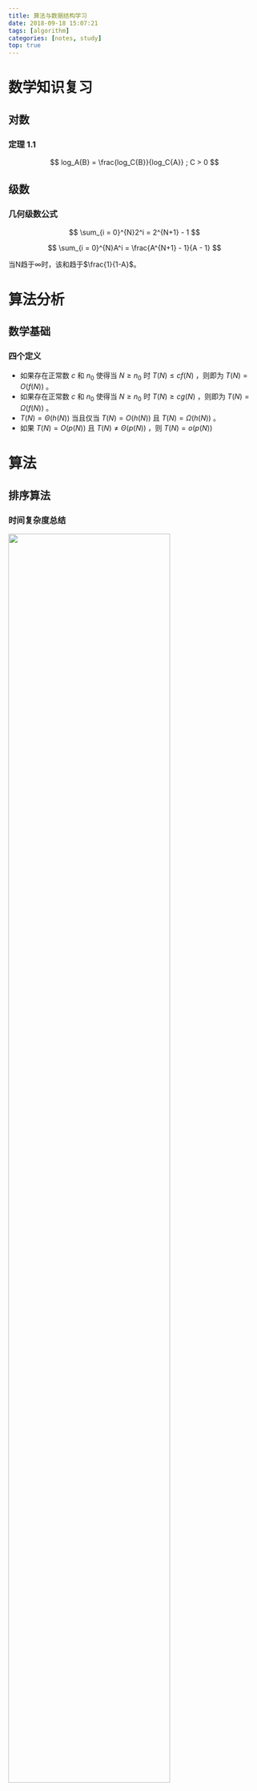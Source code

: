 ```yaml
---
title: 算法与数据结构学习
date: 2018-09-18 15:07:21
tags: [algorithm]
categories: [notes, study]
top: true
---
```


# 数学知识复习

## 对数

### 定理 1.1
$$ log_A{B} = \frac{log_C{B}}{log_C{A}} ; C > 0 $$

## 级数

### 几何级数公式

$$ \sum_{i = 0}^{N}2^i = 2^{N+1} - 1 $$

$$ \sum_{i = 0}^{N}A^i = \frac{A^{N+1} - 1}{A - 1} $$

当N趋于$\infty$时，该和趋于$\frac{1}{1-A}$。

# 算法分析

## 数学基础

### 四个定义

- 如果存在正常数 $c$ 和 $n_0$ 使得当 $N \geq n_0$ 时 $T(N) \leq cf(N)$ ，则即为 $T(N) = O(f(N))$ 。
- 如果存在正常数 $c$ 和 $n_0$ 使得当 $N \geq n_0$ 时 $T(N) \geq cg(N)$ ，则即为 $T(N) = \Omega(f(N))$ 。
- $T(N) = \Theta (h(N))$ 当且仅当 $T(N) = O(h(N))$ 且 $T(N) = \Omega(h(N))$ 。
- 如果 $T(N) = O(p(N))$ 且 $T(N) \neq \Theta(p(N))$ ，则 $T(N) = o(p(N))$

# 算法

## 排序算法

### 时间复杂度总结

<img src = "2018_09_26_01.jpg" width = "80%" />

### 插入排序

#### 原理

- 自我理解像扑克牌起牌一样，一张一张插入到已有的序列中

<img src = "2018_09_26_02.gif" width = "80%" />

```C++
    /*
     * @function 用插入排序数组
     * @param data 数组首地址
     * @param length 数组长度
     * @param order 排列顺序：顺序，true；倒序，false
     */
    template<typename T>
    void insertionSort(T *data, int length, bool order = true) {
        T tmp = 0;
        for (int i = 1; i < length; ++i) {
            tmp = data[i];
            int j = 0;
            for (j = i; j > 0 && ((data[j - 1] > tmp) ^ !order); --j) {
                data[j] = data[j - 1];
            }
            data[j] = tmp;
        }
    }
```

#### 定理

- $N$个互异数的数组的平均逆序数是$N(N-1)/4$。
- 通过交换相邻元素进行排序的任何算法平均需要$\Omega(N^2)$时间。

### 希尔排序

- 带间隔的插入排序

<img src = "2018_09_26_03.gif" width = "80%" />

```C++
    /*
     * @function 用希尔增量的希尔排序数组
     * @param data 数组首地址
     * @param length 数组长度
     * @param order 排列顺序：顺序，true；倒序，false
     */
    template<typename T>
    void shellSort(T *data, int length, bool order = true) {
        T tmp = 0;
        for (int increment = length / 2; increment > 0; increment /= 2) {
            for (int i = increment; i < length; ++i) {
                tmp = data[i];
                int j = 0;
                for (j = i; j >= increment && ((data[j - increment] > tmp) ^ !order); j -= increment) {
                    data[j] = data[j - increment];
                }
                data[j] = tmp;
            }
        }
    }
```

#### 定理

- 使用希尔增量时希尔排序的最坏情形的运行时间为$\Theta(N^2)$。
- 使用Hibbard增量的希尔排序的最坏情形运行时间为$\Theta(N^{\frac{3}{2}})$

### 堆排序

-

<img src = "2018_09_26_04.gif" width = "80%" />

## 最短路径算法

### Dijkstra(迪杰斯特拉)算法

Dijkstra(迪杰斯特拉)算法是典型的单源最短路径算法，用于计算一个节点到其他所有节点的最短路径。主要特点是以起始点为中心向外层层扩展，直到扩展到终点为止。

#### 算法描述

<img src = "2019_02_23_08.png" width = "40%">

<img src = "2019_02_23_09.png" width = "80%">

示例，自己写的，没有考虑内存和时间，改了一下，变成有向路径算法。无向路径可以使用上述U集作为while判断，减少循环次数

```C++
    #include "log.hpp"

    #include <iostream>
    #include <memory>
    #include <vector>
    #include <fstream>
    #include <map>

    #define InputFileName "../input.txt"

    using namespace std;

    //按行返回数据
    int readFile(string &input) {
        input = "";
        static ifstream inFile(InputFileName);
        if (!inFile) {
            LOG_ERROR("Failed to open file %s", InputFileName);
            return -1;
        }

        while (!inFile.eof()) {
            char buf[128];
            inFile.getline(buf, 128);
            input = string(buf);
            return 0;
        }

        return -1;
    }

    //将字母转成数字
    int getIndex(char a) {
        switch (a) {
            case 'A':
                return 0;

            case 'B':
                return 1;

            case 'C':
                return 2;

            case 'D':
                return 3;

            case 'E':
                return 4;

            case 'F':
                return 5;

            default:
                return -1;
        }
    }

    //将数字转成字母
    char getChar(int a) {
        switch (a) {
            case 0:
                return 'A';

            case 1:
                return 'B';

            case 2:
                return 'C';

            case 3:
                return 'D';

            case 4:
                return 'E';

            case 5:
                return 'F';

            default:
                return -1;
        }
    }

    int main() {
        //由于已知点数量，第一行废掉
        string inputStr = "";
        if (readFile(inputStr) != 0) {
            LOG_ERROR("Read file error");
            return -1;
        }

        //定义距离矩阵
        int distance[6][6] = {0};
        for (int i = 0; i < 6; ++i) {
            for (int j = 0; j < 6; ++j) {
                //初始化所有距离为-1
                distance[i][j] = -1;
            }
            //自己到自己为0
            distance[i][i] = 0;
        }

        map<char, string> road;
        while (readFile(inputStr) == 0) {
            int a = getIndex(inputStr[0]);      //第一个点
            int b = getIndex(inputStr[2]);      //第二个点
            int c = stoi(inputStr.substr(3));   //距离
            //赋值给距离矩阵
            LOG_INFO("%c--%c: %d", getChar(a), getChar(b), c);
            distance[a][b] = c;
        }

        while (true) {
            bool change = false;
            for (int i = 0; i < 6; ++i) {
                //U集合中A点可到达的点i
                if (distance[0][i] != -1) {
                    //将路径加进去
                    if (road.count(getChar(i)) == 0) {
                        string roadStr = "A";
                        road[getChar(i)] = roadStr + getChar(i);
                    }

                    for (int j = 0; j < 6; ++j) {
                        //筛选出i点可到达的j点
                        if (distance[i][j] != -1) {
                            //A点不可到达j点或者当前已计算的距离大于A从i到达j的距离
                            if (distance[0][j] == -1 ||
                                distance[0][j] > (distance[0][i] + distance[i][j])) {
                                change = true;
                                //更新距离表
                                distance[0][j] = distance[0][i] + distance[i][j];
                                //更新路径表
                                string tmpStr = road[getChar(i)];
                                road[getChar(j)] = tmpStr + getChar(j);
                            }
                        }
                    }
                }
            }

            //一轮没有改变则证明已经计算完毕
            if (!change) {
                break;
            }
        }

        for (int i = 0; i < 6; ++i) {
            for (int j = 0; j < 6; ++j) {
                PRINT("%d\t", distance[i][j]);
            }
            PRINT("\r\n");
        }

        //打印结果
        PRINT("\r\n");
        LOG_INFO("Result:");
        for (int m = 0; m < 6; ++m) {
            LOG_INFO("%c %s: %d", getChar(m), road[getChar(m)].c_str(), distance[0][m]);
        }
    }
```

### Floyd算法

Floyd-Warshall算法（Floyd-Warshall algorithm）是解决任意两点间的最短路径的一种算法，可以正确处理有向图或负权的最短路径问题，同时也被用于计算有向图的传递闭包。Floyd-Warshall算法的时间复杂度为O(N3)，空间复杂度为O(N2)。

#### 算法描述

使用距离矩阵，从第一个顶点开始，计算所有两个点通过1点的路径是否是最短。然后再从第二个顶点开始，同样计算所有两个点的路径是否是最短，直到所有点计算完毕，得到的距离矩阵即为最短路径。

示例

```C++
    #include "log.hpp"

    #include <iostream>
    #include <memory>
    #include <vector>
    #include <fstream>
    #include <map>

    #define InputFileName "../input.txt"

    using namespace std;

    //按行返回数据
    int readFile(string &input) {
        input = "";
        static ifstream inFile(InputFileName);
        if (!inFile) {
            LOG_ERROR("Failed to open file %s", InputFileName);
            return -1;
        }

        while (!inFile.eof()) {
            char buf[128];
            inFile.getline(buf, 128);
            input = string(buf);
            return 0;
        }

        return -1;
    }

    //将字母转成数字
    int getIndex(char a) {
        switch (a) {
            case 'A':
                return 0;

            case 'B':
                return 1;

            case 'C':
                return 2;

            case 'D':
                return 3;

            case 'E':
                return 4;

            case 'F':
                return 5;

            default:
                return -1;
        }
    }

    //将数字转成字母
    char getChar(int a) {
        switch (a) {
            case 0:
                return 'A';

            case 1:
                return 'B';

            case 2:
                return 'C';

            case 3:
                return 'D';

            case 4:
                return 'E';

            case 5:
                return 'F';

            default:
                return -1;
        }
    }

    int main() {
        //由于已知点数量，第一行废掉
        string inputStr = "";
        if (readFile(inputStr) != 0) {
            LOG_ERROR("Read file error");
            return -1;
        }

        //定义距离矩阵
        int distance[6][6] = {0};
        for (int i = 0; i < 6; ++i) {
            for (int j = 0; j < 6; ++j) {
                //初始化所有距离为-1
                distance[i][j] = -1;
            }
            //自己到自己为0
            distance[i][i] = 0;
        }

        map<string, string> road;
        while (readFile(inputStr) == 0) {
            int a = getIndex(inputStr[0]);      //第一个点
            int b = getIndex(inputStr[2]);      //第二个点
            int c = stoi(inputStr.substr(3));   //距离
            //赋值给距离矩阵
            LOG_INFO("%c--%c: %d", getChar(a), getChar(b), c);
            distance[a][b] = c;
            //添加到路由表
            char tmp[2] = {getChar(a), getChar(b)};
            road[tmp] = string(tmp);
        }

        for (int k = 0; k < 6; ++k) {
            for (int i = 0; i < 6; ++i) {
                for (int j = 0; j < 6; ++j) {
                    //添加key
                    char tmp[3] = {getChar(i), getChar(j), 0x00};
                    //防止路径遗漏，补充路由表
                    if (distance[i][j] != -1 && road.count(tmp) == 0) {
                        road[tmp] = tmp;
                    }
                    //可通过k到达i且可通过k到达j
                    if (distance[i][k] != -1 && distance[k][j] != -1) {
                        //ij之间没有通路或者当前计算的最短路径大于通过k到达的距离
                        if (distance[i][j] == -1 ||
                            distance[i][j] > distance[i][k] + distance[k][j]) {
                            distance[i][j] = distance[i][k] + distance[k][j];
                            //更新路由表
                            char tmp1[3] = {getChar(i), getChar(k), 0x00};
                            char tmp2[3] = {getChar(k), getChar(j), 0x00};
                            string tmpRoad = road[tmp1];
                            tmpRoad.pop_back();     //防止重复字母
                            road[tmp] = tmpRoad + road[tmp2];
                        }
                    }
                }
            }
        }

        for (int i = 0; i < 6; ++i) {
            for (int j = 0; j < 6; ++j) {
                PRINT("%d\t", distance[i][j]);
            }
            PRINT("\r\n");
        }

        //打印结果
        PRINT("\r\n");
        LOG_INFO("Result:");
        for (int m = 0; m < 6; ++m) {
            char tmp[3] = {getChar(m), 0x00, 0x00};
            for (int i = 0; i < 6; ++i) {
                tmp[1] = getChar(i);
                LOG_INFO("%c->%c %s: %d", tmp[0], tmp[1], road[tmp].c_str(), distance[m][i]);
            }
        }
    }
```

# 数据结构

## 树

### 遍历

#### 树的深度优先和广度优先遍历

定义树结构

<img src = "2019_02_27_10.png" width = "40%">

##### 深度优先遍历

深度优先遍历（Depth First Search），简称DFS，其原则是，沿着一条路径一直找到最深的那个节点，当没有子节点的时候，返回上一级节点，寻找其另外的子节点，继续向下遍历，没有就向上返回一级，直到所有的节点都被遍历到，每个节点只能访问一次。

###### 算法步骤：

使用栈的数据结构实现

1. 首先将根节点1压入栈中【1】
2. 将1节点弹出，找到1的两个子节点3，2，首先压入3节点，再压入2节点（后压入左节点的话，会先取出左节点，这样就保证了先遍历左节点），2节点再栈的顶部，最先出来【2，3】
3. 弹出2节点，将2节点的两个子节点5，4压入【4，5，3】
4. 弹出4节点，将4的子节点9，8压入【8，9，5，3】
5. 弹出8，8没有子节点，不压入【9，5，3】
6. 弹出9，9没有子节点，不压入【5，3】
7. 弹出5，5有一个节点，压入10，【10，3】
8. 弹出10，10没有节点，不压入【3】
9. 弹出3，压入3的子节点7，6【6，7】
10. 弹出6，没有子节点【7】
11. 弹出7，没有子节点，栈为空【】，算法结束

出栈顺序【1，2，4，8，9，5，10，3，6，7】

```C++
    #include <stack>
    #include <memory>
    #include <vector>

    //树结构
    typedef struct Node {
        int value;
        vector<shared_ptr<Node>> pChild;
        weak_ptr<Node> pParent;
    } Node;

    //深度优先打印节点
    void printNodesDeepFirst(const shared_ptr<Node> &node) {
        stack<shared_ptr<Node>> myStack;
        myStack.push(node);
        while (myStack.size() > 0) {
            shared_ptr<Node> pTmp = myStack.top();
            myStack.pop();
            PRINT("%d ", pTmp->value);
            
            //由于栈的后进先出特性，需要倒序使左节点先出
            for (int i = pTmp->pChild.size(); i != 0; --i) {
                myStack.push(pTmp->pChild[i - 1]);
            }
        }
        PRINT("\r\n");
    }
```

##### 广度优先遍历

广度优先遍历（Breadth First Search），简称BFS；广度优先遍历的原则就是对每一层的节点依次访问，一层访问结束后，进入下一层，直到最后一个节点，同样的，每个节点都只访问一次。

###### 算法步骤：

使用队列的数据结构实现

1. 节点1，插入队列【1】
2. 取出节点1，插入1的子节点2，3 ，节点2在队列的前端【2，3】
3. 取出节点2，插入2的子节点4，5，节点3在队列的最前端【3，4，5】
4. 取出节点3，插入3的子节点6，7，节点4在队列的最前端【4，5，6，7】
5. 取出节点4，插入3的子节点8，9，节点5在队列的最前端【5，6，7，8，9】
6. 取出节点5，插入5的子节点10，节点6在队列的最前端【6，7，8，9，10】
7. 取出节点6，没有子节点，不插入，节点7在队列的最前端【7，8，9，10】
8. 取出节点7，没有子节点，不插入，节点8在队列的最前端【8，9，10】
9. 取出节点8，没有子节点，不插入，节点9在队列的最前端【9，10】
10. 取出节点9，没有子节点，不插入，节点10在队列的最前端【10】
11. 取出节点10，队列为空，算法结束

我们看一下节点出队的顺序【1，2，3，4，5，6，7，8，9，10】

```C++
    #include <queue>
    #include <memory>
    #include <vector>

    //树结构
    typedef struct Node {
        int value;
        vector<shared_ptr<Node>> pChild;
        weak_ptr<Node> pParent;
    } Node;

    //广度优先打印节点
    void printNodesWidthFirst(const shared_ptr<Node> &node) {
        queue<shared_ptr<Node>> myQueue;
        myQueue.push(node);
        while (myQueue.size() > 0) {
            shared_ptr<Node> pTmp = myQueue.front();
            myQueue.pop();
            PRINT("%d ", pTmp->value);

            for (auto tmp : pTmp->pChild) {
                myQueue.push(tmp);
            }
        }
        PRINT("\r\n");
    }
```

#### 二叉树前中后序遍历

- 前序遍历指先访问根，然后访问子树的遍历方式

<img src = "2019_02_22_05.png" width = "40%">

```C
    void in_order_traversal(TreeNode *root) {
        // Do Something with root
        if (root->lchild != NULL)
            in_order_traversal(root->lchild);
        if (root->rchild != NULL)
            in_order_traversal(root->rchild);
    }
```

- 中序遍历指先访问左（右）子树，然后访问根，最后访问右（左）子树的遍历方式

<img src = "2019_02_22_06.png" width = "40%">

```C
    void in_order_traversal(TreeNode *root) {
        if (root->lchild != NULL)
            in_order_traversal(root->lchild);
        // Do Something with root
        if (root->rchild != NULL)
            in_order_traversal(root->rchild);
    }
```

- 后序遍历指先访问子树，然后访问根的遍历方式

<img src = "2019_02_22_07.png" width = "40%">

```C
    void in_order_traversal(TreeNode *root) {
        if (root->lchild != NULL)
            in_order_traversal(root->lchild);
        if (root->rchild != NULL)
            in_order_traversal(root->rchild);
        // Do Something with root
    }
```
